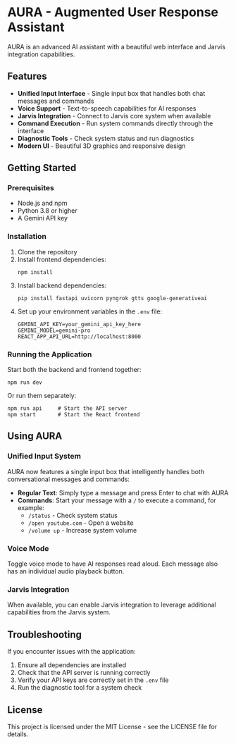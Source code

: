 # AURA - Augmented User Response Assistant

AURA is an advanced AI assistant with a beautiful web interface and Jarvis integration capabilities.

## Features

- **Unified Input Interface** - Single input box that handles both chat messages and commands
- **Voice Support** - Text-to-speech capabilities for AI responses
- **Jarvis Integration** - Connect to Jarvis core system when available
- **Command Execution** - Run system commands directly through the interface
- **Diagnostic Tools** - Check system status and run diagnostics
- **Modern UI** - Beautiful 3D graphics and responsive design

## Getting Started

### Prerequisites

- Node.js and npm
- Python 3.8 or higher
- A Gemini API key

### Installation

1. Clone the repository
2. Install frontend dependencies:
   ```
   npm install
   ```
3. Install backend dependencies:
   ```
   pip install fastapi uvicorn pyngrok gtts google-generativeai
   ```
4. Set up your environment variables in the `.env` file:
   ```
   GEMINI_API_KEY=your_gemini_api_key_here
   GEMINI_MODEL=gemini-pro
   REACT_APP_API_URL=http://localhost:8000
   ```

### Running the Application

Start both the backend and frontend together:
```
npm run dev
```

Or run them separately:
```
npm run api     # Start the API server
npm start       # Start the React frontend
```

## Using AURA

### Unified Input System

AURA now features a single input box that intelligently handles both conversational messages and commands:

- **Regular Text**: Simply type a message and press Enter to chat with AURA
- **Commands**: Start your message with a `/` to execute a command, for example:
  - `/status` - Check system status
  - `/open youtube.com` - Open a website
  - `/volume up` - Increase system volume

### Voice Mode

Toggle voice mode to have AI responses read aloud. Each message also has an individual audio playback button.

### Jarvis Integration

When available, you can enable Jarvis integration to leverage additional capabilities from the Jarvis system.

## Troubleshooting

If you encounter issues with the application:

1. Ensure all dependencies are installed
2. Check that the API server is running correctly
3. Verify your API keys are correctly set in the `.env` file
4. Run the diagnostic tool for a system check

## License

This project is licensed under the MIT License - see the LICENSE file for details.
